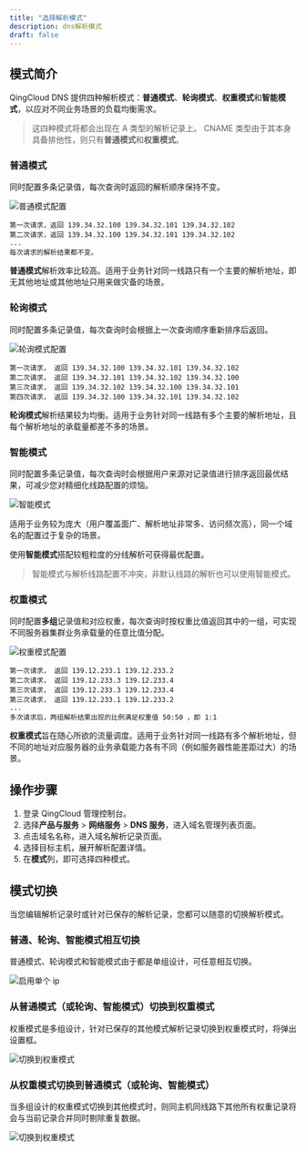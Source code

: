 ```yaml
---
title: "选择解析模式"
description: dns解析模式
draft: false
---
```


## 模式简介

QingCloud DNS 提供四种解析模式：**普通模式**、**轮询模式**、**权重模式**和**智能模式**，以应对不同业务场景的负载均衡需求。

> 这四种模式将都会出现在 A 类型的解析记录上。
> CNAME 类型由于其本身具备排他性，则只有**普通模式**和**权重模式**。

### 普通模式

同时配置多条记录值，每次查询时返回的解析顺序保持不变。

![普通模式配置](../_images/dns_simple_mode.png)

>
    第一次请求，返回 139.34.32.100 139.34.32.101 139.34.32.102
    第二次请求，返回 139.34.32.100 139.34.32.101 139.34.32.102
    ...
    每次请求的解析结果都不变。

**普通模式**解析效率比较高。适用于业务针对同一线路只有一个主要的解析地址，即无其他地址或其他地址只用来做灾备的场景。

### 轮询模式

同时配置多条记录值，每次查询时会根据上一次查询顺序重新排序后返回。

![轮询模式配置](../_images/dns_rr_mode.png)

>
    第一次请求， 返回 139.34.32.100 139.34.32.101 139.34.32.102  
    第二次请求， 返回 139.34.32.101 139.34.32.102 139.34.32.100
    第三次请求， 返回 139.34.32.102 139.34.32.100 139.34.32.101
    第四次请求， 返回 139.34.32.100 139.34.32.101 139.34.32.102

**轮询模式**解析结果较为均衡。适用于业务针对同一线路有多个主要的解析地址，且每个解析地址的承载量都差不多的场景。

### 智能模式

同时配置多条记录值，每次查询时会根据用户来源对记录值进行排序返回最优结果，可减少您对精细化线路配置的烦恼。

![智能模式](../_images/dns_geo_mode.png)

适用于业务较为庞大（用户覆盖面广、解析地址非常多、访问频次高），同一个域名的配置过于复杂的场景。

使用**智能模式**搭配较粗粒度的分线解析可获得最优配置。
>智能模式与解析线路配置不冲突，非默认线路的解析也可以使用智能模式。

### 权重模式

同时配置**多组**记录值和对应权重，每次查询时按权重比值返回其中的一组，可实现不同服务器集群业务承载量的任意比值分配。

![权重模式配置](../_images/dns_weight_mode.png)

>
    第一次请求， 返回 139.12.233.1 139.12.233.2
    第二次请求， 返回 139.12.233.3 139.12.233.4
    第三次请求， 返回 139.12.233.3 139.12.233.4
    第三次请求， 返回 139.12.233.1 139.12.233.2
    ...
    多次请求后，两组解析结果出现的比例满足权重值 50:50 ，即 1:1

**权重模式**旨在随心所欲的流量调度。适用于业务针对同一线路有多个解析地址，但不同的地址对应服务器的业务承载能力各有不同（例如服务器性能差距过大）的场景。

## 操作步骤

1. 登录 QingCloud 管理控制台。
2. 选择**产品与服务** > **网络服务** > **DNS 服务**，进入域名管理列表页面。
3. 点击域名名称，进入域名解析记录页面。
4. 选择目标主机，展开解析配置详情。
5. 在**模式**列，即可选择四种模式。

## 模式切换

当您编辑解析记录时或针对已保存的解析记录，您都可以随意的切换解析模式。

### 普通、轮询、智能模式相互切换

普通模式、轮询模式和智能模式由于都是单组设计，可任意相互切换。

![启用单个 ip](../_images/click_common_mode.png)

### 从普通模式（或轮询、智能模式）切换到权重模式

权重模式是多组设计，针对已保存的其他模式解析记录切换到权重模式时，将弹出设置框。

![切换到权重模式](../_images/common_to_weight.png)

### 从权重模式切换到普通模式（或轮询、智能模式）

当多组设计的权重模式切换到其他模式时，则同主机同线路下其他所有权重记录将会与当前记录合并同时剔除重复数据。

![切换到权重模式](../_images/weight_common.png)
